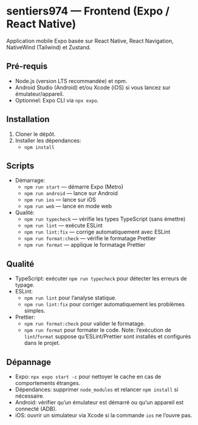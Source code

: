 # sentiers974 — Frontend (Expo / React Native)

Application mobile Expo basée sur React Native, React Navigation, NativeWind (Tailwind) et Zustand.

## Pré-requis
- Node.js (version LTS recommandée) et npm.
- Android Studio (Android) et/ou Xcode (iOS) si vous lancez sur émulateur/appareil.
- Optionnel: Expo CLI via `npx expo`.

## Installation
1. Cloner le dépôt.
2. Installer les dépendances:
   - `npm install`

## Scripts
- Démarrage:
  - `npm run start` — démarre Expo (Metro)
  - `npm run android` — lance sur Android
  - `npm run ios` — lance sur iOS
  - `npm run web` — lance en mode web
- Qualité:
  - `npm run typecheck` — vérifie les types TypeScript (sans émettre)
  - `npm run lint` — exécute ESLint
  - `npm run lint:fix` — corrige automatiquement avec ESLint
  - `npm run format:check` — vérifie le formatage Prettier
  - `npm run format` — applique le formatage Prettier

## Qualité
- TypeScript: exécuter `npm run typecheck` pour détecter les erreurs de typage.
- ESLint:
  - `npm run lint` pour l’analyse statique.
  - `npm run lint:fix` pour corriger automatiquement les problèmes simples.
- Prettier:
  - `npm run format:check` pour valider le formatage.
  - `npm run format` pour formater le code.
Note: l’exécution de `lint`/`format` suppose qu’ESLint/Prettier sont installés et configurés dans le projet.

## Dépannage
- Expo: `npx expo start -c` pour nettoyer le cache en cas de comportements étranges.
- Dépendances: supprimer `node_modules` et relancer `npm install` si nécessaire.
- Android: vérifier qu’un émulateur est démarré ou qu’un appareil est connecté (ADB).
- iOS: ouvrir un simulateur via Xcode si la commande `ios` ne l’ouvre pas.

